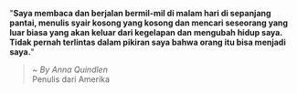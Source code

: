"**Saya membaca dan berjalan bermil-mil di malam hari di sepanjang pantai, menulis syair kosong yang kosong dan mencari seseorang yang luar biasa yang akan keluar dari kegelapan dan mengubah hidup saya. Tidak pernah terlintas dalam pikiran saya bahwa orang itu bisa menjadi saya.**"

> ~ _By Anna Quindlen_  
Penulis dari Amerika
